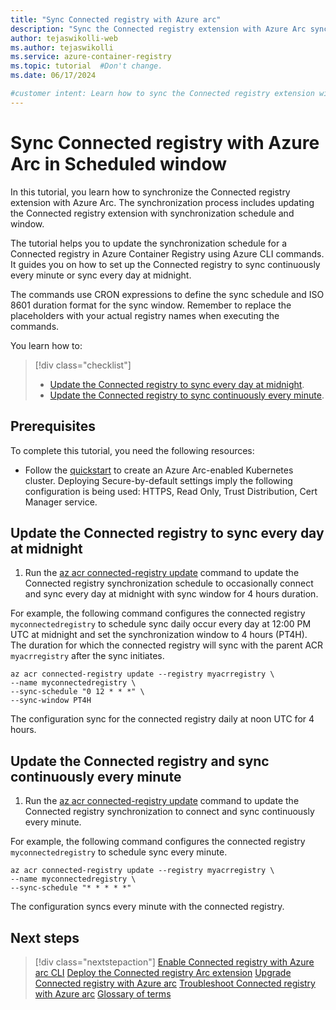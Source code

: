 ```yaml
---
title: "Sync Connected registry with Azure arc"
description: "Sync the Connected registry extension with Azure Arc synchronization schedule and window."
author: tejaswikolli-web
ms.author: tejaswikolli
ms.service: azure-container-registry
ms.topic: tutorial  #Don't change.
ms.date: 06/17/2024

#customer intent: Learn how to sync the Connected registry extension with with synchronization schedule and window.
---
```


# Sync Connected registry with Azure Arc in Scheduled window

In this tutorial, you learn how to synchronize the Connected registry extension with Azure Arc. The synchronization process includes updating the Connected registry extension with synchronization schedule and window.

The tutorial helps you to update the synchronization schedule for a Connected registry in Azure Container Registry using Azure CLI commands. It guides you on how to set up the Connected registry to sync continuously every minute or sync every day at midnight.

The commands use CRON expressions to define the sync schedule and ISO 8601 duration format for the sync window. Remember to replace the placeholders with your actual registry names when executing the commands.

You learn how to:

> [!div class="checklist"]
> - [Update the Connected registry to sync every day at midnight](#update-the-connected-registry-to-sync-every-day-at-midnight).
> - [Update the Connected registry to sync continuously every minute](#update-the-connected-registry-to-sync-continuously-every-minute).

## Prerequisites

To complete this tutorial, you need the following resources:

* Follow the [quickstart][quickstart] to create an Azure Arc-enabled Kubernetes cluster. Deploying Secure-by-default settings imply the following configuration is being used: HTTPS, Read Only, Trust Distribution, Cert Manager service.

## Update the Connected registry to sync every day at midnight

1. Run the [az acr connected-registry update][az-acr-connected-registry-update] command to update the Connected registry synchronization schedule to occasionally connect and sync every day at midnight with sync window for 4 hours duration.

For example, the following command configures the connected registry `myconnectedregistry` to schedule sync daily occur every day at 12:00 PM UTC at midnight and set the synchronization window to 4 hours (PT4H). The duration for which the connected registry will sync with the parent ACR `myacrregistry` after the sync initiates.

```azurecli 
az acr connected-registry update --registry myacrregistry \ 
--name myconnectedregistry \ 
--sync-schedule "0 12 * * *" \
--sync-window PT4H
```

The configuration sync for the connected registry daily at noon UTC for 4 hours.

## Update the Connected registry and sync continuously every minute  

1. Run the [az acr connected-registry update][az-acr-connected-registry-update] command to update the Connected registry synchronization to connect and sync continuously every minute.  

For example, the following command configures the connected registry `myconnectedregistry` to schedule sync every minute.

```azurecli 
az acr connected-registry update --registry myacrregistry \ 
--name myconnectedregistry \ 
--sync-schedule "* * * * *"    
```

The configuration syncs every minute with the connected registry.

## Next steps

> [!div class="nextstepaction"]
> [Enable Connected registry with Azure arc CLI][quickstart]
> [Deploy the Connected registry Arc extension](tutorial-connected-registry-arc.md)
> [Upgrade Connected registry with Azure arc](tutorial-connected-registry-upgrade.md)
> [Troubleshoot Connected registry with Azure arc](troubleshoot-connected-registry-arc.md)
> [Glossary of terms](connected-registry-glossary.md)

<!-- LINKS - internal -->
[az-acr-connected-registry-update]: /cli/azure/acr/connected-registry#az-acr-connected-registry-update
[quickstart]: quickstart-connected-registry-arc-cli.md